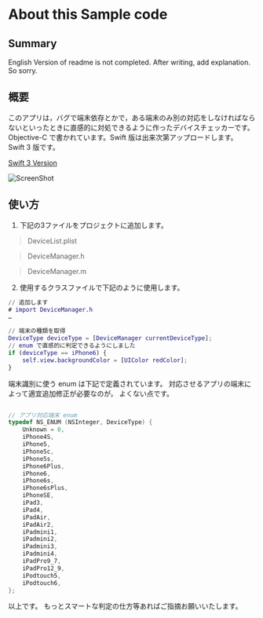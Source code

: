 # About this Sample code

## Summary
English Version of readme is not completed. After writing, add explanation. So sorry.



## 概要
このアプリは，バグで端末依存とかで，ある端末のみ別の対応をしなければならないといったときに直感的に対処できるように作ったデバイスチェッカーです。
Objective-C で書かれています。Swift 版は出来次第アップロードします。
Swift 3 版です。

[Swift 3 Version](https://github.com/MilanistaDev/DeviceManager)


![ScreenShot](https://2.bp.blogspot.com/-2Hrr8oEwuvw/WHKeddOIIGI/AAAAAAAAEDA/Q4r0VaOjsf0JM9FgkzbPiWdfjBiervGGgCLcB/s1600/ScrrenShot.jpg "ScreenShot")


## 使い方

1. 下記の3ファイルをプロジェクトに追加します。

> DeviceList.plist

> DeviceManager.h

> DeviceManager.m

2. 使用するクラスファイルで下記のように使用します。

```ViewController.m
// 追加します
# import DeviceManager.h
…

// 端末の種類を取得
DeviceType deviceType = [DeviceManager currentDeviceType];
// enum で直感的に判定できるようにしました
if (deviceType == iPhone6) {
    self.view.backgroundColor = [UIColor redColor];
}
```

端末識別に使う enum は下記で定義されています。
対応させるアプリの端末によって適宜追加修正が必要なのが，
よくない点です。

```DeviceManager.h

// アプリ対応端末 enum
typedef NS_ENUM (NSInteger, DeviceType) {
    Unknown = 0,
    iPhone4S,
    iPhone5,
    iPhone5c,
    iPhone5s,
    iPhone6Plus,
    iPhone6,
    iPhone6s,
    iPhone6sPlus,
    iPhoneSE,
    iPad3,
    iPad4,
    iPadAir,
    iPadAir2,
    iPadmini1,
    iPadmini2,
    iPadmini3,
    iPadmini4,
    iPadPro9_7,
    iPadPro12_9,
    iPodtouch5,
    iPodtouch6,
};

```

以上です。
もっとスマートな判定の仕方等あればご指摘お願いいたします。
